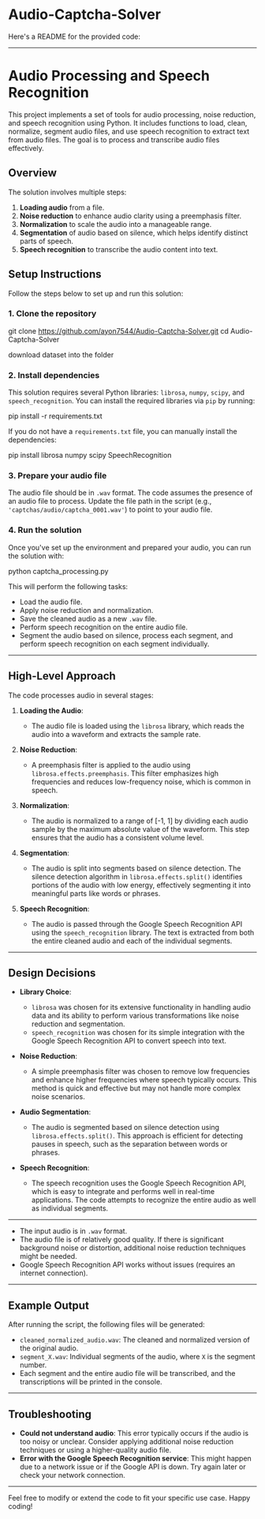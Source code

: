 # Audio-Captcha-Solver
Here's a README for the provided code:

---

# Audio Processing and Speech Recognition

This project implements a set of tools for audio processing, noise reduction, and speech recognition using Python. It includes functions to load, clean, normalize, segment audio files, and use speech recognition to extract text from audio files. The goal is to process and transcribe audio files effectively.

## Overview

The solution involves multiple steps:
1. **Loading audio** from a file.
2. **Noise reduction** to enhance audio clarity using a preemphasis filter.
3. **Normalization** to scale the audio into a manageable range.
4. **Segmentation** of audio based on silence, which helps identify distinct parts of speech.
5. **Speech recognition** to transcribe the audio content into text.

## Setup Instructions

Follow the steps below to set up and run this solution:

### 1. Clone the repository


git clone https://github.com/ayon7544/Audio-Captcha-Solver.git
cd Audio-Captcha-Solver


download dataset into the folder 

### 2. Install dependencies

This solution requires several Python libraries: `librosa`, `numpy`, `scipy`, and `speech_recognition`. You can install the required libraries via `pip` by running:

pip install -r requirements.txt


If you do not have a `requirements.txt` file, you can manually install the dependencies:

pip install librosa numpy scipy SpeechRecognition

### 3. Prepare your audio file

The audio file should be in `.wav` format. The code assumes the presence of an audio file to process. Update the file path in the script (e.g., `'captchas/audio/captcha_0001.wav'`) to point to your audio file.

### 4. Run the solution

Once you've set up the environment and prepared your audio, you can run the solution with:

python captcha_processing.py


This will perform the following tasks:
- Load the audio file.
- Apply noise reduction and normalization.
- Save the cleaned audio as a new `.wav` file.
- Perform speech recognition on the entire audio file.
- Segment the audio based on silence, process each segment, and perform speech recognition on each segment individually.

---

## High-Level Approach

The code processes audio in several stages:

1. **Loading the Audio**:
   - The audio file is loaded using the `librosa` library, which reads the audio into a waveform and extracts the sample rate.
   
2. **Noise Reduction**:
   - A preemphasis filter is applied to the audio using `librosa.effects.preemphasis`. This filter emphasizes high frequencies and reduces low-frequency noise, which is common in speech.

3. **Normalization**:
   - The audio is normalized to a range of [-1, 1] by dividing each audio sample by the maximum absolute value of the waveform. This step ensures that the audio has a consistent volume level.

4. **Segmentation**:
   - The audio is split into segments based on silence detection. The silence detection algorithm in `librosa.effects.split()` identifies portions of the audio with low energy, effectively segmenting it into meaningful parts like words or phrases.

5. **Speech Recognition**:
   - The audio is passed through the Google Speech Recognition API using the `speech_recognition` library. The text is extracted from both the entire cleaned audio and each of the individual segments.

---

## Design Decisions

- **Library Choice**:
  - `librosa` was chosen for its extensive functionality in handling audio data and its ability to perform various transformations like noise reduction and segmentation.
  - `speech_recognition` was chosen for its simple integration with the Google Speech Recognition API to convert speech into text.
  
- **Noise Reduction**:
  - A simple preemphasis filter was chosen to remove low frequencies and enhance higher frequencies where speech typically occurs. This method is quick and effective but may not handle more complex noise scenarios.
  
- **Audio Segmentation**:
  - The audio is segmented based on silence detection using `librosa.effects.split()`. This approach is efficient for detecting pauses in speech, such as the separation between words or phrases.

- **Speech Recognition**:
  - The speech recognition uses the Google Speech Recognition API, which is easy to integrate and performs well in real-time applications. The code attempts to recognize the entire audio as well as individual segments.

---

- The input audio is in `.wav` format.
- The audio file is of relatively good quality. If there is significant background noise or distortion, additional noise reduction techniques might be needed.
- Google Speech Recognition API works without issues (requires an internet connection).

---

## Example Output

After running the script, the following files will be generated:
- `cleaned_normalized_audio.wav`: The cleaned and normalized version of the original audio.
- `segment_X.wav`: Individual segments of the audio, where `X` is the segment number.
- Each segment and the entire audio file will be transcribed, and the transcriptions will be printed in the console.

---

## Troubleshooting

- **Could not understand audio**: This error typically occurs if the audio is too noisy or unclear. Consider applying additional noise reduction techniques or using a higher-quality audio file.
- **Error with the Google Speech Recognition service**: This might happen due to a network issue or if the Google API is down. Try again later or check your network connection.

---

Feel free to modify or extend the code to fit your specific use case. Happy coding!
